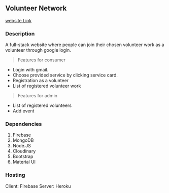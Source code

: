 

## Volunteer Network
[website Link](https://volunteer-network-own.firebaseapp.com/)

### Description
A full-stack website where people can join their chosen volunteer work as a volunteer through google login.
 > Features for consumer
 - Login with gmail.
 - Choose provided service by clicking service card.
 - Registration as a volunteer
 - List of registered volunteer work
  > Features for admin
  - List of registered volunteers
  - Add event
  
  ### Dependencies
  1. Firebase 
  2. MongoDB
  3. Node.JS
  4. Cloudinary
  5. Bootstrap
  6. Material UI
  
  ### Hosting
  Client:  Firebase
  Server: Heroku
